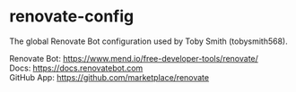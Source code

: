 # renovate-config

The global Renovate Bot configuration used by Toby Smith (tobysmith568).

Renovate Bot: https://www.mend.io/free-developer-tools/renovate/  
Docs: https://docs.renovatebot.com  
GitHub App: https://github.com/marketplace/renovate  
